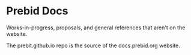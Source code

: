 # Prebid Docs

Works-in-progress, proposals, and general references that aren't on the website.

The prebit.github.io repo is the source of the docs.prebid.org website.

